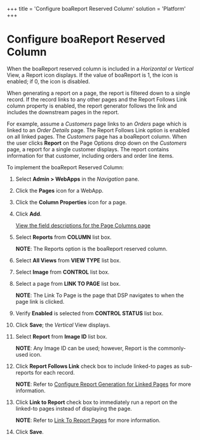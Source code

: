 +++
title = 'Configure boaReport Reserved Column'
solution = 'Platform'
+++

# Configure boaReport Reserved Column

When the boaReport reserved column is included in a *Horizontal* or
*Vertical* View, a Report icon displays. If the value of boaReport is 1,
the icon is enabled; if 0, the icon is disabled.

When generating a report on a page, the report is filtered down to a
single record. If the record links to any other pages and the Report
Follows Link column property is enabled, the report generator follows
the link and includes the downstream pages in the report.

For example, assume a *Customers* page links to an *Orders* page which
is linked to an *Order Details* page. The Report Follows Link option is
enabled on all linked pages. The *Customers* page has a boaReport
column. When the user clicks **Report** on the Page Options drop down on
the *Customers* page, a report for a single customer displays. The
report contains information for that customer, including orders and
order line items.

To implement the boaReport Reserved Column:

1.  Select **Admin \> WebApps** in the *Navigation* pane.

2.  Click the **Pages** icon for a WebApp.

3.  Click the **Column Properties** icon for a page.

4.  Click **Add**.
    
    [View the field descriptions for the Page Columns
    page](../Sys_Admin/Page_Desc/Page_Columns_H.htm)

5.  Select **Reports** from **COLUMN** list box.
    
    **NOTE**: The Reports option is the boaReport reserved column.

6.  Select **All Views** from **VIEW TYPE** list box.

7.  Select **Image** from **CONTROL** list box.

8.  Select a page from **LINK TO PAGE** list box.
    
    **NOTE**: The Link To Page is the page that DSP navigates to when
    the page link is clicked.

9.  Verify **Enabled** is selected from **CONTROL STATUS** list box.

10. Click **Save**; the *Vertical* View displays.

11. Select **Report** from **Image ID** list box.
    
    **NOTE**: Any Image ID can be used; however, Report is the
    commonly-used icon.

12. Click **Report Follows Link** check box to include linked-to pages
    as sub-reports for each record.
    
    **NOTE**: Refer to [Configure Report Generation for Linked
    Pages](Configure%20Report%20Generation%20for%20Linked%20Pages.htm)
    for more information.

13. Click **Link to Report** check box to immediately run a report on
    the linked-to pages instead of displaying the page.
    
    **NOTE**: Refer to [Link To Report
    Pages](Link%20to%20Report%20Pages.htm) for more information.

14. Click **Save**.
